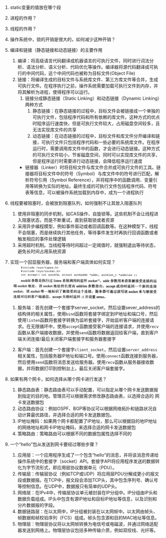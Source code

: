 1. static变量的值放在哪个段
2. 进程的作用？
3. 线程的作用？
4. 操作系统中，锁的开销是很大的，如何减少这种开销？
5. 编译和链接（静态链接和动态链接）的主要作用
	1. 编译：将高级语言代码翻译成机器语言的可执行文件，同时进行词法分析、语法分析、语义分析、代码优化等操作。编译器将源代码翻译成可执行的中间代码，这个中间代码也被称为目标文件(Object File)
	2. 链接：将编译生成的目标文件与系统库文件、第三方库文件等合并，生成可执行文件。在程序执行之前，操作系统需要加载可执行文件到内存，并将其解析为进程，使得程序可以运行。
		1. 链接分成静态链接（Static Linking）和动态链接（Dynamic Linking）两种方式
			1. 静态链接：在静态链接的过程中，目标文件会被链接成一个单独的可执行文件，包括程序代码和所有依赖的库文件。这种方式的优点时程序运行速度快，但是可执行文件较大，占用磁盘空间较多，且无法实现库文件的共享
			2. 动态链接：在动态链接的过程中，目标文件和库文件分开编译和链接，可执行文件只包括程序代码和一些必要的系统库文件。在程序运行时，需要调用库文件中的函数，才会进行动态链接。这种方式的可执行文件较小，节省磁盘空间，同时可以实现库文件的共享，但是程序运行时需要进行动态链接，会降低程序运行速度
		+ 链接器（Linker）时将目标文件与库文件合并成可执行文件的工具。链接器将目标文件中的符号（Symbol）与库文件中的符号进行匹配，解析符号引用（Symbol Reference），并将程序中的函数调用、变量引用等转换为实际的地址。最终生成的可执行文件包括程序代码、符号表等信息，可以被操作系统加载到内存中，成为一个进程执行
6. 线程要被阻塞时，会被放到阻塞队列，如何强制不让其放入阻塞队列
	1. 使用非阻塞的同步机制，如CAS操作、自旋锁等。这些机制不会让线程进入阻塞状态，而是不断重试，直到获取锁或者资源
	2. 采用异步编程模型，例如事件驱动或者回调函数等。在这种模型下，线程不会阻塞，而是继续执行其他任务，等待事件发生时再执行回调函数或者触发相应的事件处理逻辑
	3. 采用超时机制。当线程等待时间超过一定阈值时，就强制退出等待状态，避免长时间占用系统资源
7. 实现一个回显服务器，服务端和客户端具体如何实现？ 
   ![image.png](https://raw.githubusercontent.com/mowang111/image-hosting/master/typora_images/20230225220353.png)

	1. 服务端：首先创建一个套接字server_socket，然后设置sever_address的结构体的相关属性，使用`bind`函数将套接字绑定到IP地址和端口号，然后使用`listen`函数将套接字转换为监听套接字，开始监听客户端的连接请求。在无限循环中，使用`accept`函数接受客户端的连接请求，并使用`recv`函数从客户端接收数据，并使用`send`函数将数据返回给客户端，直到客户端关闭连接/最后关闭客户端套接字和服务器套接字

	3. 客户端：首先创建一个套接字`client_socket`，然后设置`server_address`相关属性，包括服务器IP地址和端口号。使用`connect`函数连接到服务器，然后使用`send`函数将消息发送给服务器。使用`recv`函数从服务器接收数据，并将数据打印到控制台上，最后关闭客户端套接字。
9. 如果有两个网卡，如何选择从哪个网卡进行发送？	
	1. 静态路由表：静态路由表可以手动配置，可以指定从哪个网卡发送数据报到指定的目的地。管理员可以根据需求修改静态路由表，以选择合适的 网卡发送数据包
	2. 动态路由协议：例如OSPF、BGP等协议可以根据网络拓扑和链路状况自动计算最优路径，并选择合适的网卡发送数据包。
	3. IP地址掩码：如果两个网卡都配置了IP地址，那么可以根据目的地IP地址的网络地址和网卡IP地址掩码，来选择合适的网卡发送数据包
	4. 策略路由：策略路由可以根据不同的数据包属性选择不同的
10. 一个“hello”包从发送到网卡要经过哪些步骤？
	1. 应用层：一个应用程序生成了一个包含“hello”的消息，并将该消息传递给操作系统中的套接字（socket）API。套接字API将应用程序发送的数据转化为字节流形式，即应用层协议数据单元（PDU）。
	2. 传输层：传输层协议（例如TCP或UDP）将应用层PDU分解成更小的报文段或数据报。在TCP中，报文段会添加TCP头，其中包含序列号、确认号等控制信息。在UDP中，数据报只有简单的UDP头。
	3. 网络层：在IPv4中，传输层协议单元被封装在IP分组中。IP分组由IP头和数据负载组成。IP头中包含有源IP地址和目标IP地址等信息，以及识别和分片数据报的字段。
	4. 数据链路层：在以太网中，IP分组被封装在以太网帧中。以太网由帧头、帧数据和帧校验序列（FCS）组成。帧头包含源和目的MAC地址等信息。
	5. 物理层：物理层协议将以太网帧转换为电信号或电磁波，并通过网络适配器发送到网络上。物理层协议包括多种传输介质，例如双绞线、光纤等。
